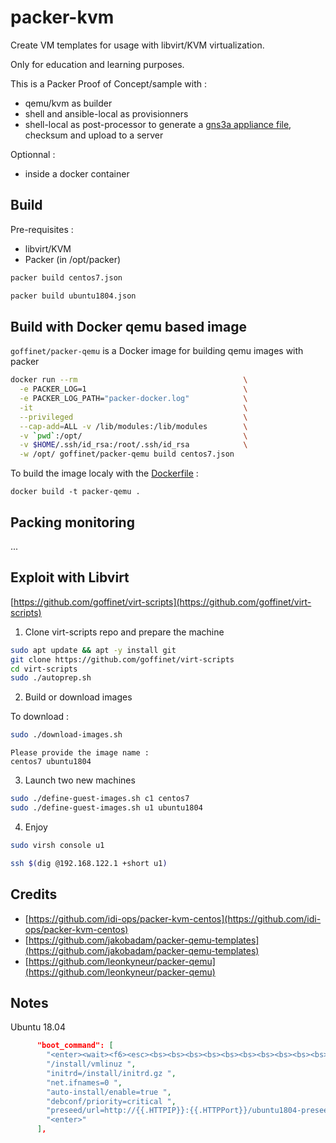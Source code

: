 # packer-kvm

Create VM templates for usage with libvirt/KVM virtualization.

Only for education and learning purposes.

This is a Packer Proof of Concept/sample with :

* qemu/kvm as builder
* shell and ansible-local as provisionners
* shell-local as post-processor to generate a [gns3a appliance file](https://docs.gns3.com/1MAdxz0BSEAfGM7tA-w-o3TMmf8XOx7nBf0z6d9nRz_c/index.html), checksum and upload to a server

Optionnal :

* inside a docker container

## Build

Pre-requisites :

* libvirt/KVM
* Packer (in /opt/packer)

```bash
packer build centos7.json
```

```bash
packer build ubuntu1804.json
```

## Build with Docker qemu based image

`goffinet/packer-qemu` is a Docker image for building qemu images with packer


```bash
docker run --rm                                     \
  -e PACKER_LOG=1                                   \
  -e PACKER_LOG_PATH="packer-docker.log"            \
  -it                                               \
  --privileged                                      \
  --cap-add=ALL -v /lib/modules:/lib/modules        \
  -v `pwd`:/opt/                                    \
  -v $HOME/.ssh/id_rsa:/root/.ssh/id_rsa            \
  -w /opt/ goffinet/packer-qemu build centos7.json
```

To build the image localy with the [Dockerfile](Dockerfile) :

```shell
docker build -t packer-qemu .
```

## Packing monitoring

...

## Exploit with Libvirt

[https://github.com/goffinet/virt-scripts](https://github.com/goffinet/virt-scripts)

1. Clone virt-scripts repo and prepare the machine

  ```bash
  sudo apt update && apt -y install git
  git clone https://github.com/goffinet/virt-scripts
  cd virt-scripts
  sudo ./autoprep.sh
  ```

2. Build or download images

  To download :

  ```bash
  sudo ./download-images.sh
  ```
  ```raw
  Please provide the image name :
  centos7 ubuntu1804
  ```

3. Launch two new machines

  ```bash
  sudo ./define-guest-images.sh c1 centos7
  sudo ./define-guest-images.sh u1 ubuntu1804
  ```

4. Enjoy

  ```bash
  sudo virsh console u1
  ```

  ```bash
  ssh $(dig @192.168.122.1 +short u1)
  ```

## Credits

* [https://github.com/idi-ops/packer-kvm-centos](https://github.com/idi-ops/packer-kvm-centos)
* [https://github.com/jakobadam/packer-qemu-templates](https://github.com/jakobadam/packer-qemu-templates)
* [https://github.com/leonkyneur/packer-qemu](https://github.com/leonkyneur/packer-qemu)

## Notes

Ubuntu 18.04

```json
      "boot_command": [
        "<enter><wait><f6><esc><bs><bs><bs><bs><bs><bs><bs><bs><bs><bs><bs><bs><bs><bs><bs><bs><bs><bs><bs><bs><bs><bs><bs><bs><bs><bs><bs><bs><bs><bs><bs><bs><bs><bs><bs><bs><bs><bs><bs><bs><bs><bs><bs><bs><bs><bs><bs><bs><bs><bs><bs><bs><bs><bs><bs><bs><bs><bs><bs><bs><bs><bs><bs><bs><bs><bs><bs><bs><bs><bs><bs><bs><bs><bs><bs><bs><bs><bs><bs><bs><bs><bs><bs>",
        "/install/vmlinuz ",
        "initrd=/install/initrd.gz ",
        "net.ifnames=0 ",
        "auto-install/enable=true ",
        "debconf/priority=critical ",
        "preseed/url=http://{{.HTTPIP}}:{{.HTTPPort}}/ubuntu1804-preseed.cfg",
        "<enter>"
      ],
```
